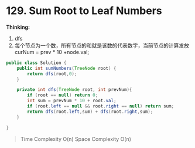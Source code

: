 # 129. Sum Root to Leaf Numbers
**Thinking:**
1. dfs
2. 每个节点为一个数，所有节点的和就是该数的代表数字，当前节点的计算发放 curNum = prev * 10 +node.val;

```java
public class Solution {
    public int sumNumbers(TreeNode root) {
        return dfs(root,0);
    }

    private int dfs(TreeNode root, int prevNum){
        if (root == null) return 0;
        int sum = prevNum * 10 + root.val;
        if (root.left == null && root.right == null) return sum;
        return dfs(root.left,sum) + dfs(root.right,sum);
    }

}
```
> Time  Complexity O(n)
> Space Complexity O(n)